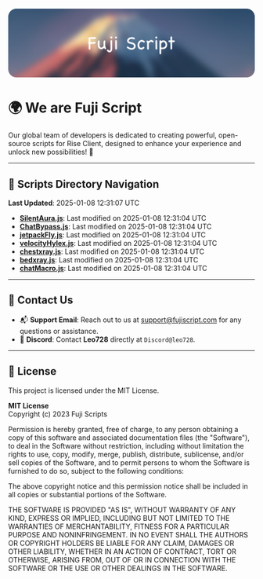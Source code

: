![Banner](.github/b.webp)

# 🌍 **We are Fuji Script**

Our global team of developers is dedicated to creating powerful, open-source scripts for Rise Client, designed to enhance your experience and unlock new possibilities! 🌟

---
<!-- SCRIPTS_NAVIGATION_START -->
## 📂 **Scripts Directory Navigation**

**Last Updated**: 2025-01-08 12:31:07 UTC

- **[SilentAura.js](scripts/SilentAura.js)**: Last modified on 2025-01-08 12:31:04 UTC
- **[ChatBypass.js](scripts/ChatBypass.js)**: Last modified on 2025-01-08 12:31:04 UTC
- **[jetpackFly.js](scripts/jetpackFly.js)**: Last modified on 2025-01-08 12:31:04 UTC
- **[velocityHylex.js](scripts/velocityHylex.js)**: Last modified on 2025-01-08 12:31:04 UTC
- **[chestxray.js](scripts/chestxray.js)**: Last modified on 2025-01-08 12:31:04 UTC
- **[bedxray.js](scripts/bedxray.js)**: Last modified on 2025-01-08 12:31:04 UTC
- **[chatMacro.js](scripts/chatMacro.js)**: Last modified on 2025-01-08 12:31:04 UTC

<!-- SCRIPTS_NAVIGATION_END -->

---

## 💬 **Contact Us**  
- 📬 **Support Email**: Reach out to us at [support@fujiscript.com](mailto:support@fujiscript.com) for any questions or assistance.  
- 💬 **Discord**: Contact **Leo728** directly at `Discord@leo728`.

---

## 📜 **License**

This project is licensed under the MIT License.  

**MIT License**  
Copyright (c) 2023 Fuji Scripts  

Permission is hereby granted, free of charge, to any person obtaining a copy of this software and associated documentation files (the "Software"), to deal in the Software without restriction, including without limitation the rights to use, copy, modify, merge, publish, distribute, sublicense, and/or sell copies of the Software, and to permit persons to whom the Software is furnished to do so, subject to the following conditions:  

The above copyright notice and this permission notice shall be included in all copies or substantial portions of the Software.  

THE SOFTWARE IS PROVIDED "AS IS", WITHOUT WARRANTY OF ANY KIND, EXPRESS OR IMPLIED, INCLUDING BUT NOT LIMITED TO THE WARRANTIES OF MERCHANTABILITY, FITNESS FOR A PARTICULAR PURPOSE AND NONINFRINGEMENT. IN NO EVENT SHALL THE AUTHORS OR COPYRIGHT HOLDERS BE LIABLE FOR ANY CLAIM, DAMAGES OR OTHER LIABILITY, WHETHER IN AN ACTION OF CONTRACT, TORT OR OTHERWISE, ARISING FROM, OUT OF OR IN CONNECTION WITH THE SOFTWARE OR THE USE OR OTHER DEALINGS IN THE SOFTWARE.  
